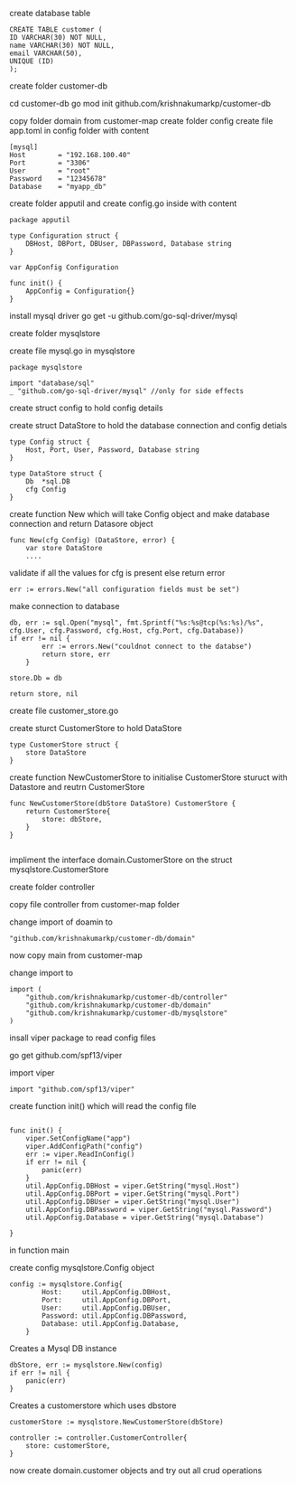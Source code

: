 create database table
```
CREATE TABLE customer (
ID VARCHAR(30) NOT NULL,
name VARCHAR(30) NOT NULL,
email VARCHAR(50),
UNIQUE (ID)
);
```


create folder customer-db

cd customer-db
go mod init github.com/krishnakumarkp/customer-db

copy folder domain from customer-map
create folder config
create file app.toml in config folder with content

```
[mysql]
Host        = "192.168.100.40"
Port        = "3306"
User        = "root"
Password    = "12345678"
Database    = "myapp_db"

```

create folder apputil and create config.go inside with content

```
package apputil

type Configuration struct {
	DBHost, DBPort, DBUser, DBPassword, Database string
}

var AppConfig Configuration

func init() {
	AppConfig = Configuration{}
}
```
install mysql driver  go get -u github.com/go-sql-driver/mysql

create folder mysqlstore

create file mysql.go  in mysqlstore

```
package mysqlstore

import "database/sql"
_ "github.com/go-sql-driver/mysql" //only for side effects
```



create struct config to hold config details

create struct DataStore to hold the database connection and config detials

```
type Config struct {
	Host, Port, User, Password, Database string
}

type DataStore struct {
	Db  *sql.DB
	cfg Config
}
```

create function New which will take Config object and make database connection and return Datasore object

```
func New(cfg Config) (DataStore, error) {
	var store DataStore
    ....
```


validate if all the values for cfg is present else return error

```
err := errors.New("all configuration fields must be set")
```

make connection to database

```
db, err := sql.Open("mysql", fmt.Sprintf("%s:%s@tcp(%s:%s)/%s", cfg.User, cfg.Password, cfg.Host, cfg.Port, cfg.Database))
if err != nil {
		err := errors.New("couldnot connect to the databse")
		return store, err
	}

store.Db = db

return store, nil
```


create file customer_store.go


create sturct CustomerStore to hold DataStore

```
type CustomerStore struct {
	store DataStore
}
```

create function NewCustomerStore to initialise CustomerStore sturuct with Datastore and reutrn CustomerStore

```
func NewCustomerStore(dbStore DataStore) CustomerStore {
	return CustomerStore{
		store: dbStore,
	}
}


```

impliment the interface domain.CustomerStore on the struct mysqlstore.CustomerStore

create folder controller

copy file controller from customer-map folder

change import of doamin  to

```
"github.com/krishnakumarkp/customer-db/domain"
```

now copy main from customer-map

change import to

```
import (
	"github.com/krishnakumarkp/customer-db/controller"
	"github.com/krishnakumarkp/customer-db/domain"
	"github.com/krishnakumarkp/customer-db/mysqlstore"
)
```

insall viper package to read config files

go get github.com/spf13/viper


import viper

```
import "github.com/spf13/viper"
```


create function init() which will read the config file 

```

func init() {
	viper.SetConfigName("app")
	viper.AddConfigPath("config")
	err := viper.ReadInConfig()
	if err != nil {
		panic(err)
	}
	util.AppConfig.DBHost = viper.GetString("mysql.Host")
	util.AppConfig.DBPort = viper.GetString("mysql.Port")
	util.AppConfig.DBUser = viper.GetString("mysql.User")
	util.AppConfig.DBPassword = viper.GetString("mysql.Password")
	util.AppConfig.Database = viper.GetString("mysql.Database")

}
```

in function main 

create config mysqlstore.Config object

```
config := mysqlstore.Config{
		Host:     util.AppConfig.DBHost,
		Port:     util.AppConfig.DBPort,
		User:     util.AppConfig.DBUser,
		Password: util.AppConfig.DBPassword,
		Database: util.AppConfig.Database,
	}
```
Creates a Mysql DB instance
```
dbStore, err := mysqlstore.New(config)
if err != nil {
    panic(err)
}
```

Creates a customerstore which uses dbstore

```
customerStore := mysqlstore.NewCustomerStore(dbStore)

controller := controller.CustomerController{
    store: customerStore,
}

```

now create domain.customer objects and try out all crud operations

















